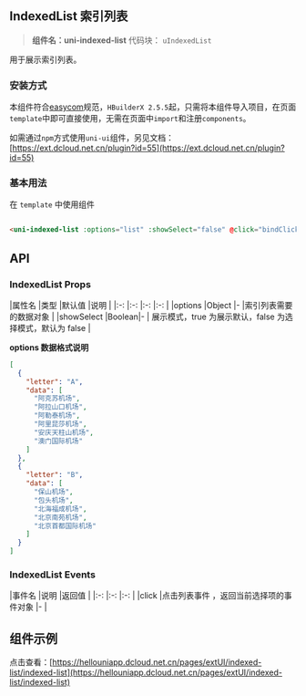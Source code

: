 ## IndexedList 索引列表

> **组件名：uni-indexed-list**
> 代码块： `uIndexedList`


用于展示索引列表。

### 安装方式

本组件符合[easycom](https://uniapp.dcloud.io/collocation/pages?id=easycom)规范，`HBuilderX 2.5.5`起，只需将本组件导入项目，在页面`
template`中即可直接使用，无需在页面中`import`和注册`components`。

如需通过`npm`方式使用`uni-ui`组件，另见文档：[https://ext.dcloud.net.cn/plugin?id=55](https://ext.dcloud.net.cn/plugin?id=55)

### 基本用法

在 ``template`` 中使用组件

```html

<uni-indexed-list :options="list" :showSelect="false" @click="bindClick"></uni-indexed-list>
```

## API

### IndexedList Props

|属性名 |类型 |默认值 |说明 | |:-:        |:-:    |:-:    |:-:                                                        | |options
|Object |- |索引列表需要的数据对象 | |showSelect |Boolean|- | 展示模式，true 为展示默认，false 为选择模式，默认为 false |

**options 数据格式说明**

```json
[
  {
    "letter": "A",
    "data": [
      "阿克苏机场",
      "阿拉山口机场",
      "阿勒泰机场",
      "阿里昆莎机场",
      "安庆天柱山机场",
      "澳门国际机场"
    ]
  },
  {
    "letter": "B",
    "data": [
      "保山机场",
      "包头机场",
      "北海福成机场",
      "北京南苑机场",
      "北京首都国际机场"
    ]
  }
]
```

### IndexedList Events

|事件名 |说明 |返回值 | |:-:        |:-:                                                            |:-:    | |click |点击列表事件
，返回当前选择项的事件对象 |- |

## 组件示例

点击查看：[https://hellouniapp.dcloud.net.cn/pages/extUI/indexed-list/indexed-list](https://hellouniapp.dcloud.net.cn/pages/extUI/indexed-list/indexed-list)